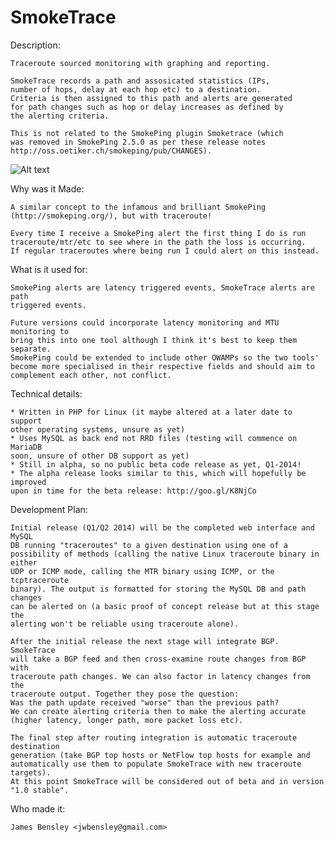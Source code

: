 SmokeTrace
==========


Description:

    Traceroute sourced monitoring with graphing and reporting.
    
    SmokeTrace records a path and assosicated statistics (IPs,
    number of hops, delay at each hop etc) to a destination.
    Criteria is then assigned to this path and alerts are generated
    for path changes such as hop or delay increases as defined by
    the alerting criteria.
    
    This is not related to the SmokePing plugin Smoketrace (which
    was removed in SmokePing 2.5.0 as per these release notes
    http://oss.oetiker.ch/smokeping/pub/CHANGES).


![Alt text](https://null.53bits.co.uk/uploads/programming/php/smoketrace/Smoketrace1.png "SmokeTrace Screenshot")

Why was it Made:  

    A similar concept to the infamous and brilliant SmokePing 
    (http://smokeping.org/), but with traceroute!
    
    Every time I receive a SmokePing alert the first thing I do is run
    traceroute/mtr/etc to see where in the path the loss is occurring.
    If regular traceroutes where being run I could alert on this instead.
              

What is it used for:

    SmokePing alerts are latency triggered events, SmokeTrace alerts are path
    triggered events.
    
    Future versions could incorporate latency monitoring and MTU monitoring to
    bring this into one tool although I think it's best to keep them separate.
    SmokePing could be extended to include other OWAMPs so the two tools'
    become more specialised in their respective fields and should aim to
    complement each other, not conflict.


Technical details:

    * Written in PHP for Linux (it maybe altered at a later date to support
    other operating systems, unsure as yet)
    * Uses MySQL as back end not RRD files (testing will commence on MariaDB
    soon, unsure of other DB support as yet)
    * Still in alpha, so no public beta code release as yet, Q1-2014!
    * The alpha release looks similar to this, which will hopefully be improved
    upon in time for the beta release: http://goo.gl/K8NjCo
    
    
Development Plan:

    Initial release (Q1/Q2 2014) will be the completed web interface and MySQL 
    DB running "traceroutes" to a given destination using one of a
    possibility of methods (calling the native Linux traceroute binary in either
    UDP or ICMP mode, calling the MTR binary using ICMP, or the tcptraceroute
    binary). The output is formatted for storing the MySQL DB and path changes
    can be alerted on (a basic proof of concept release but at this stage the
    alerting won't be reliable using traceroute alone).
    
    After the initial release the next stage will integrate BGP. SmokeTrace
    will take a BGP feed and then cross-examine route changes from BGP with
    traceroute path changes. We can also factor in latency changes from the
    traceroute output. Together they pose the question:
    Was the path update received "worse" than the previous path?
    We can create alerting criteria then to make the alerting accurate
    (higher latency, longer path, more packet loss etc).
    
    The final step after routing integration is automatic traceroute destination
    generation (take BGP top hosts or NetFlow top hosts for example and
    automatically use them to populate SmokeTrace with new traceroute targets).
    At this point SmokeTrace will be considered out of beta and in version 
    "1.0 stable".


Who made it:

    James Bensley <jwbensley@gmail.com>
